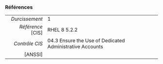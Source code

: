 ### Références

|                 |    |
|----------------:|:---|
|   *Durcissement*| 1 |
|*Référence* [CIS]| RHEL 8 5.2.2 |
|   *Contrôle CIS*| 04.3 Ensure the Use of Dedicated Administrative Accounts |
|          [ANSSI]|  |
